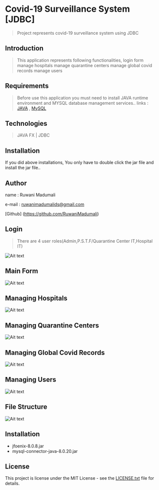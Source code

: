 # Covid-19 Surveillance System [JDBC]
> Project represents covid-19 surveillance system using JDBC


## Introduction

> This application represents following functionalities,
        login form    
        manage hospitals
	    manage quarantine centers
	    manage global covid records
	    manage users		


## Requirements

> Before use this application you must need to install JAVA runtime environment and MYSQL database management services..
links :
    [JAVA](https://www.oracle.com/technetwork/java/javase/downloads/jdk8-downloads-2133151.html) ,
    [MySQL](https://www.mysql.com/)

## Technologies
> JAVA FX | 
> JDBC


## Installation

If you did above installations, You only have to double click the jar file and install the jar file..

## Author

name  : Ruwani Madumali

e-mail : ruwanimadumalids@gmail.com

[Github] (https://github.com/RuwaniMadumali)

## Login
> There are 4 user roles(Admin,P.S.T.F/Quarantine Center IT,Hospital IT)

![Ait text](src/img/login.png)

## Main Form
![Ait text](src/img/mainForm.png)

## Managing Hospitals
![Ait text](src/img/hospital.png)

## Managing Quarantine Centers
![Ait text](src/img/quarantineCenter.png)

## Managing Global Covid Records
![Ait text](src/img/records.png)

## Managing Users
![Ait text](src/img/users.png)

## File Structure
![Ait text](src/img/fileStructure.png)


## Installation

* jfoenix-8.0.8.jar
* mysql-connector-java-8.0.20.jar

## License

This project is license under the MIT License - see the [LICENSE.txt](LICENSE.txt) file for details.







